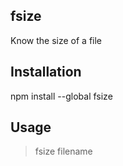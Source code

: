 ## fsize
Know the size of a file 

## Installation
npm install --global fsize

## Usage

> fsize filename

